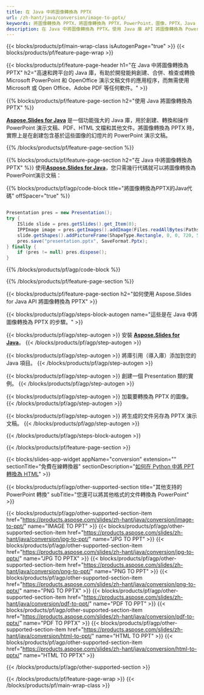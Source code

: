 ```yaml
---
title: 在 Java 中將圖像轉換為 PPTX
url: /zh-hant/java/conversion/image-to-pptx/
keywords: 將圖像轉換為 PPTX，將圖像轉換為 PPTX，PowerPoint，圖像，PPTX，Java API，Java 庫
description: 在 Java 中將圖像轉換為 PPTX。使用 Java 庫 API 將圖像轉換為 PowerPoint
---
```


{{< blocks/products/pf/main-wrap-class isAutogenPage="true" >}}
{{< blocks/products/pf/feature-page-wrap >}}

{{< blocks/products/pf/feature-page-header h1="在 Java 中將圖像轉換為 PPTX" h2="高速和跨平台的 Java 庫，有助於開發能夠創建、合併、檢查或轉換 Microsoft PowerPoint 和 OpenOffice 演示文稿文件的應用程序，而無需使用 Microsoft 或 Open Office、Adobe PDF 等任何軟件。" >}}

{{% blocks/products/pf/feature-page-section h2="使用 Java 將圖像轉換為 PPTX" %}}

[**Aspose.Slides for Java**](https://products.aspose.com/slides/zh-hant/java/) 是一個功能強大的 Java 庫，用於創建、轉換和操作 PowerPoint 演示文稿、PDF、HTML 文檔和其他文件。將圖像轉換為 PPTX 時，實際上是在創建包含基於這些圖像的幻燈片的 PowerPoint 演示文稿。

{{% /blocks/products/pf/feature-page-section %}}

{{% blocks/products/pf/feature-page-section  h2="在 Java 中將圖像轉換為 PPTX" %}}
使用[**Aspose.Slides for Java**](https://products.aspose.com/slides/zh-hant/java/)，您只需幾行代碼就可以將圖像轉換為PowerPoint演示文稿：

{{% blocks/products/pf/agp/code-block title="將圖像轉換為PPTX的Java代碼" offSpacer="true" %}}

```java

Presentation pres = new Presentation();
try {
    ISlide slide = pres.getSlides().get_Item(0);
	IPPImage image = pres.getImages().addImage(Files.readAllBytes(Paths.get("image.jpg")));
	slide.getShapes().addPictureFrame(ShapeType.Rectangle, 0, 0, 720, 540, image);
    pres.save("presentation.pptx", SaveFormat.Pptx);
} finally {
    if (pres != null) pres.dispose();
}
```


{{% /blocks/products/pf/agp/code-block %}}

{{% /blocks/products/pf/feature-page-section %}}

{{< blocks/products/pf/feature-page-section  h2="如何使用 Aspose.Slides for Java API 將圖像轉換為 PPTX" >}}

{{< blocks/products/pf/agp/steps-block-autogen name="這些是在 Java 中將圖像轉換為 PPTX 的步驟。" >}}

{{< blocks/products/pf/agp/step-autogen >}}
安裝 [**Aspose.Slides for Java**](https://products.aspose.com/slides/zh-hant/java/)。
{{< /blocks/products/pf/agp/step-autogen >}}

{{< blocks/products/pf/agp/step-autogen >}}
將庫引用（導入庫）添加到您的 Java 項目。
{{< /blocks/products/pf/agp/step-autogen >}}

{{< blocks/products/pf/agp/step-autogen >}}
創建一個 Presentation 類的實例。
{{< /blocks/products/pf/agp/step-autogen >}}

{{< blocks/products/pf/agp/step-autogen >}}
加載要轉換為 PPTX 的圖像。
{{< /blocks/products/pf/agp/step-autogen >}}

{{< blocks/products/pf/agp/step-autogen >}}
將生成的文件另存為 PPTX 演示文稿。
{{< /blocks/products/pf/agp/step-autogen >}}

{{< /blocks/products/pf/agp/steps-block-autogen >}}

{{< /blocks/products/pf/feature-page-section >}}

{{< blocks/slides-app-widget  appName="conversion" extension="" sectionTitle="免費在線轉換器" sectionDescription="[如何在 Python 中將 PPT 轉換為 HTML](https://products.aspose.com/slides/zh-hant/python-net/conversion/ppt-to-html/)" >}}

{{< blocks/products/pf/agp/other-supported-section title="其他支持的 PowerPoint 轉換" subTitle="您還可以將其他格式的文件轉換為 PowerPoint" >}}

{{< blocks/products/pf/agp/other-supported-section-item href="https://products.aspose.com/slides/zh-hant/java/conversion/image-to-ppt/" name="IMAGE TO PPT" >}}
{{< blocks/products/pf/agp/other-supported-section-item href="https://products.aspose.com/slides/zh-hant/java/conversion/jpg-to-ppt/" name="JPG TO PPT" >}}
{{< blocks/products/pf/agp/other-supported-section-item href="https://products.aspose.com/slides/zh-hant/java/conversion/jpg-to-pptx/" name="JPG TO PPTX" >}}
{{< blocks/products/pf/agp/other-supported-section-item href="https://products.aspose.com/slides/zh-hant/java/conversion/png-to-ppt/" name="PNG TO PPT" >}}
{{< blocks/products/pf/agp/other-supported-section-item href="https://products.aspose.com/slides/zh-hant/java/conversion/png-to-pptx/" name="PNG TO PPTX" >}}
{{< blocks/products/pf/agp/other-supported-section-item href="https://products.aspose.com/slides/zh-hant/java/conversion/pdf-to-ppt/" name="PDF TO PPT" >}}
{{< blocks/products/pf/agp/other-supported-section-item href="https://products.aspose.com/slides/zh-hant/java/conversion/pdf-to-pptx/" name="PDF TO PPTX" >}}
{{< blocks/products/pf/agp/other-supported-section-item href="https://products.aspose.com/slides/zh-hant/java/conversion/html-to-ppt/" name="HTML TO PPT" >}}
{{< blocks/products/pf/agp/other-supported-section-item href="https://products.aspose.com/slides/zh-hant/java/conversion/html-to-pptx/" name="HTML TO PPTX" >}}


{{< /blocks/products/pf/agp/other-supported-section >}}

{{< /blocks/products/pf/feature-page-wrap >}}
{{< /blocks/products/pf/main-wrap-class >}}